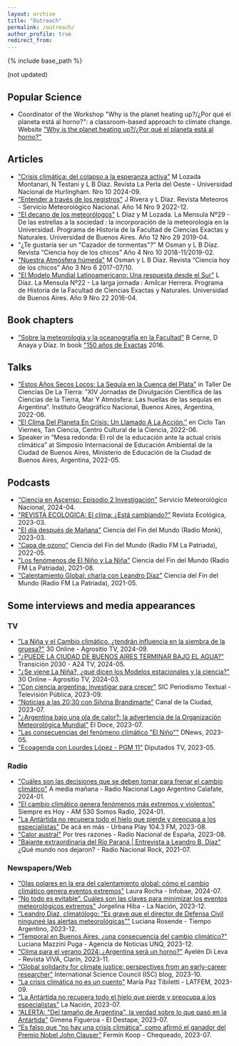 ```yaml
---
layout: archive
title: "Outreach"
permalink: /outreach/
author_profile: true
redirect_from:
---
```


{% include base_path %}

(not updated)

## Popular Science

* Coordinator of the Workshop "Why is the planet heating up?/¿Por qué el planeta está al horno?": a classroom-based approach to climate change.
Website ["Why is the planet heating up?/¿Por qué el planeta está al horno?"](https://porqueelplanetaestaalhorno.weebly.com/)

## Articles

* ["Crisis climática: del colapso a la esperanza activa"](https://unahur.edu.ar/wp-content/uploads/2024/09/LPO10-2024.pdf) M Lozada Montanari, N Testani y L B Díaz. Revista La Perla del Oeste - Universidad Nacional de Hurlingham. Nro 10 2024-09.
* ["Entender a través de los registros"](https://www.smn.gob.ar/revista-meteoros/entender-trav%C3%A9s-de-los-registros) J Rivera y L Díaz. Revista Meteoros - Servicio Meteorológico Nacional. Año 14 Nro 9 2022-12.
* ["El decano de los meteorólogos"](https://bibliotecadigital.exactas.uba.ar/collection/mensula/document/mensula_n029) L Díaz y M Lozada. La Mensula Nº29 - De las estrellas a la sociedad : la incorporación de la meteorología en la Universidad.  Programa de Historia de la Facultad de Ciencias Exactas y Naturales. Universidad de Buenos Aires. Año 12 Nro 29 2019-04.
* "¿Te gustaría ser un "Cazador de tormentas"?" M Osman y L B Díaz. Revista “Ciencia hoy de los chicos” Año 4 Nro 10 2018-11/2019-02.
* ["Nuestra Atmósfera húmeda"](https://fliphtml5.com/iwdnh/renc/basic) M Osman y L B Díaz. Revista “Ciencia hoy de los chicos” Año 3 Nro 6 2017-07/10.
* ["El Modelo Mundial Latinoamericano: Una respuesta desde el Sur"](https://bibliotecadigital.exactas.uba.ar/collection/mensula/document/mensula_n022) L Díaz. La Mensula Nº22 - La larga jornada : Amílcar Herrera.  Programa de Historia de la Facultad de Ciencias Exactas y Naturales. Universidad de Buenos Aires. Año 9 Nro 22 2016-04.

## Book chapters

* ["Sobre la meteorología y la oceanografía en la Facultad"](http://www.at.fcen.uba.ar/wp-content/uploads/2019/04/cap_50_a.pdf) B Cerne, D Anaya y Díaz. In book ["150 años de Exactas](https://www.eudeba.com.ar/Papel/9789502325682/150+a%C3%B1os+de+Exactas) 2016.

## Talks

* ["Estos Años Secos Locos: La Sequía en la Cuenca del Plata"](https://www.youtube.com/live/07-YavPEXj8?feature=shared) in Taller De Ciencias De La Tierra: ”XIV Jornadas de Divulgación Científica de las Ciencias de la Tierra, Mar Y Atmósfera: Las huellas de las sequías en Argentina”. Instituto Geográfico Nacional, Buenos Aires, Argentina, 2022-06.
* [“El Clima Del Planeta En Crisis: Un Llamado A La Acción.”](https://youtu.be/uEbo-57a22E?feature=shared) en Ciclo Tan Viernes, Tan Ciencia, Centro Cultural de la Ciencia, 2022-06.
* Speaker in “Mesa redonda: El rol de la educación ante la actual crisis climática” at Simposio Internacional de Educación Ambiental de la Ciudad de Buenos Aires, Ministerio de Educación de la Ciudad de Buenos Aires, Argentina, 2022-05.

## Podcasts

* ["Ciencia en Ascenso: Episodio 2 Investigación"](https://open.spotify.com/episode/6jUjRxgOo6CnKYqiBVpeg2?si=88308b9688614469) Servicio Meteorológico Nacional, 2024-04.
* ["REVISTA ECOLOGICA: El clima: ¿Está cambiando?"](https://open.spotify.com/episode/7Ca7VkZDlb4ccEGIiiMv8G) Revista Ecológica, 2023-03.
* ["El día después de Mañana"](https://open.spotify.com/episode/74TvT3715kDR0f18Xlpcbt?si=a5b573a3d5bd483c) Ciencia del Fin del Mundo (Radio Monk), 2023-03.
* ["Capa de ozono"](https://open.spotify.com/episode/7cejaJIQEP9sH7qK2f38JH?si=d7ef509b00094d5f) Ciencia del Fin del Mundo (Radio FM La Patriada), 2022-05.
* ["Los fenómenos de El Niño y La Niña"](https://open.spotify.com/episode/34qT2N1Rx3GQIn34wbs8qj?si=eb7b9cff74a4409a) Ciencia del Fin del Mundo (Radio FM La Patriada), 2021-08.
* ["Calentamiento Global: charla con Leandro Díaz"](https://open.spotify.com/episode/771R9iQiZkAvyqF5iBxQVH?si=jQmbDDznT36lITfLtozsQg) Ciencia del Fin del Mundo (Radio FM La Patriada), 2021-05.

## Some interviews and media appearances

### TV

* ["La Niña y el Cambio climático, ¿tendrán influencia en la siembra de la gruesa?"](https://www.agrositio.com.ar/canal-agrositio/30-online/237420-la-nina-y-el-cambio-climatico-tendran-influencia-en-la-siembra-de-la-gruesa-con-leandro-diaz-climatologo.html) 30 Online - Agrositio TV, 2024-09.
* ["¿PUEDE LA CIUDAD DE BUENOS AIRES TERMINAR BAJO EL AGUA?"](https://youtu.be/rubIo4YtxRM?feature=shared) Transición 2030 - A24 TV, 2024-05.
* ["¿Se viene La Niña?, ¿qué dicen los Modelos estacionales y la ciencia?"](https://www.agrositio.com.ar/canal-agrositio/30-online/234499-se-viene-la-nina-que-dicen-los-modelos-estacionales-y-la-ciencia-con-leandro-diaz-clima.html) 30 Online - Agrositio TV, 2024-03.
* ["Con ciencia argentina: Investigar para crecer"](https://youtu.be/v46EdF3_3Hc?feature=shared&t=2294) 
SIC Periodismo Textual - Televisión Pública, 2023-09.
* ["Noticias a las 20:30 con Silvina Brandimarte"](https://youtu.be/nouKBvZtJLE?feature=shared&t=2341) 
Canal de la Ciudad, 2023-07.
* ["¿Argentina bajo una ola de calor?: la advertencia de la Organización Meteorológica Mundial"](https://www.youtube.com/watch?v=DM-gn93n8oI&ab_channel=eldoce) El Doce, 2023-07.
* ["Las consecuencias del fenómeno climático "El Niño""](https://www.youtube.com/watch?v=TNEFSdAJtWE&list=PLfOtxizkSaokXaUK82zizq8M8m8FJkzfe&index=6&ab_channel=DNews) DNews, 2023-05.
* ["Ecoagenda con Lourdes López - PGM 11"](https://youtu.be/pp5yxUkCnLw?feature=shared&t=1082) 
Diputados TV, 2023-05.

### Radio
* ["Cuáles son las decisiones que se deben tomar para frenar el cambio climático"](https://admin.radionacional.com.ar/cuales-son-las-decisiones-que-se-deben-tomar-para-frenar-el-cambio-climatico/) A media mañana - Radio Nacional Lago Argentino Calafate, 2024-01.
* ["El cambio climático genera fenómenos más extremos y violentos"](https://radiocut.fm/audiocut/leandro-diaz-cambio-climatico-genera-fenomenos-mas-extremos-y-violentos/
) Siempre es Hoy - AM 530 Somos Radio, 2024-01.
* ["La Antártida no recupera todo el hielo que pierde y preocupa a los especialistas"](https://www.youtube.com/watch?v=s50N1qr4DiQ&list=PLfOtxizkSaokXaUK82zizq8M8m8FJkzfe&index=9&ab_channel=UrbanaPlay104.3FM) De acá en más - Urbana Play 104.3 FM, 2023-08.
* ["Calor austral"](https://www.rtve.es/play/audios/por-tres-razones/calor-austral-barrios-frescos-obesidad-gimnasia-cerebral/6951553/) Por tres razones - Radio Nacional de España, 2023-08.
* ["Bajante extraordinaria del Río Paraná | Entrevista a Leandro B. Díaz"](https://open.spotify.com/episode/7gfMMNiVMK1Qu2ux9kaxrQ?si=GaeJ9EV3Tc2bZAN2HO5l_A) ¿Qué mundo nos dejaron? - Radio Nacional Rock, 2021-07.

### Newspapers/Web

* ["Olas polares en la era del calentamiento global: cómo el cambio climático genera eventos extremos"](https://www.infobae.com/america/medio-ambiente/2024/07/15/olas-polares-en-la-era-del-calentamiento-global-como-el-cambio-climatico-genera-eventos-extremos/) Laura Rocha - Infobae, 2024-07.
* [“No todo es evitable”. Cuáles son las claves para minimizar los eventos meteorológicos extremos"](https://www.lanacion.com.ar/sociedad/no-todo-es-evitable-cuales-son-las-claves-para-minimizar-los-eventos-meteorologicos-extremos-nid23122023/) Jorgelina Hiba - La Nación, 2023-12.
* [“Leandro Diaz, climatólogo: “Es grave que el director de Defensa Civil ninguneé las alertas meteorológicas”"](https://www.tiempoar.com.ar/ta_article/leandro-diaz-climatologo-es-grave-que-el-director-de-defensa-civil-ningunee-las-alertas-meteorologicas/) Luciana Rosende - Tiempo Argentino, 2023-12.
* [“Temporal en Buenos Aires, ¿una consecuencia del cambio climático?"](https://agencia.unq.edu.ar/?p=17118) Luciana Mazzini Puga - Agencia de Noticias UNQ, 2023-12.
* [“Clima para el verano 2024: ¿Argentina será un horno?"](https://www.clarin.com/viva/clima-verano-2024-argentina-horno_0_BOtvXNmrmh.html) Ayelén Di Leva - Revista VIVA, Clarín, 2023-11.
* [“Global solidarity for climate justice: perspectives from an early-career researcher"](https://council.science/blog/global-solidarity-for-climate-justice/) International Science Council (ISC) blog, 2023-10.
* [“La crisis climática no es un cuento"](https://latfem.org/la-crisis-climatica-no-es-cuento/) María Paz Tibiletti - LATFEM, 2023-09.
* [“La Antártida no recupera todo el hielo que pierde y preocupa a los especialistas"](https://www.lanacion.com.ar/ciencia/desaparecio-de-la-antartida-un-pedazo-de-hielo-del-tamano-de-la-argentina-y-alertan-por-el-aumento-nid30072023/) La Nación, 2023-07.
* [“ALERTA: "Del tamaño de Argentina", la verdad sobre lo que pasó en la Antártida"](https://www.eldestapeweb.com/sociedad/cambio-climatico/alerta-la-antartida-perdio-una-argentina-de-tamano-y-revelaron-la-verdad-de-lo-que-paso-202373114460) Gimena Figueroa - El Destape, 2023-07.
* [“Es falso que “no hay una crisis climática”, como afirmó el ganador del Premio Nobel John Clauser"](https://chequeado.com/nota/es-falso-que-no-hay-una-crisis-climatica-como-afirmo-el-ganador-del-premio-nobel-john-clauser/) Fermín Koop - Chequeado, 2023-07.
